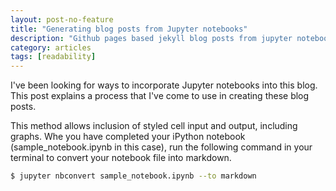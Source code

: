 ```yaml
---
layout: post-no-feature
title: "Generating blog posts from Jupyter notebooks"
description: "Github pages based jekyll blog posts from jupyter notebooks"
category: articles
tags: [readability]
---
```


I've been looking for ways to incorporate Jupyter notebooks into this blog. This post explains a process that I've come to use in creating these blog posts.

This method allows inclusion of styled cell input and output, including graphs. Whe you have completed your iPython notebook (sample_notebook.ipynb in this case), run the following command in your terminal to convert your notebook file into markdown.

```bash
$ jupyter nbconvert sample_notebook.ipynb --to markdown
```

